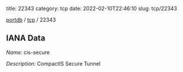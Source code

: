 title: 22343
category: tcp
date: 2022-02-10T22:46:10
slug: tcp/22343

[portdb](/) / [tcp](/category/tcp.html) / 22343


## IANA Data

_Name:_ cis-secure

_Description:_ CompactIS Secure Tunnel

